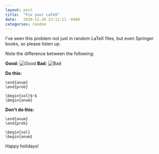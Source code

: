 ```yaml
---
layout: post
title:  "Fix your LaTeX"
date:   2020-12-20 23:11:11 -0400
categories: random
---
```

I've seen this problem not just in random LaTeX files, but even Springer books, so please listen up.

Note the difference between the following:

**Good:**
![Good](https://lh3.googleusercontent.com/-cvBKQtiOlZk/X-AfrYM9YzI/AAAAAAAAHxE/k8iEek4Rd3Aii89ng6jnexOzqDjyMrfswCK8BGAsYHg/s0/2020-12-20.png)
**Bad:**
![Bad](https://lh3.googleusercontent.com/-QxnLhl87hZo/X-AgBrDIGfI/AAAAAAAAHxY/FHq-PHyjrUETkaxDPVu0BVx3A529B7_sACK8BGAsYHg/s0/2020-12-20.png)

**Do this:**
```TeX
\end{anum}
\end{prob}

\begin{sol}$~$
\begin{anum}
```

**Don't do this:**
```TeX
\end{anum}
\end{prob}

\begin{sol}
\begin{anum}
```

Happy holidays!
